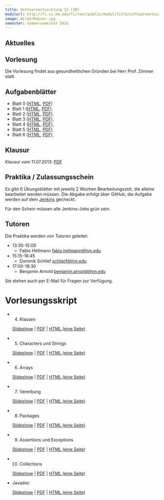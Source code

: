 ```yaml
---
title: Softwareentwicklung II (IB)
modulurl: http://fi.cs.hm.edu/fi/rest/public/modul/title/softwareentwicklungiiib
image: WilderKaiser.jpg
semester: Sommersemester 2016
---
```


<div class="row">
<div class="span6">

## Aktuelles

## Vorlesung

Die Vorlesung findet aus gesundheitlichen Gründen bei Herr Prof. Zimmer statt.


## Aufgabenblätter

-   Blatt 0
    ([HTML](https://dl.dropboxusercontent.com/u/13563262/lectures/seiiib/html/Blatt0.html),
    [PDF](https://dl.dropboxusercontent.com/u/13563262/lectures/seiiib/pdf/Blatt0.pdf))
-   Blatt 1
    ([HTML](https://dl.dropboxusercontent.com/u/13563262/lectures/seiiib/html/Blatt1.html),
    [PDF](https://dl.dropboxusercontent.com/u/13563262/lectures/seiiib/pdf/Blatt1.pdf)),
-   Blatt 2
    ([HTML](https://dl.dropboxusercontent.com/u/13563262/lectures/seiiib/html/Blatt2.html),
    [PDF](https://dl.dropboxusercontent.com/u/13563262/lectures/seiiib/pdf/Blatt2.pdf)),
-   Blatt 3
    ([HTML](https://dl.dropboxusercontent.com/u/13563262/lectures/seiiib/html/Blatt3.html),
    [PDF](https://dl.dropboxusercontent.com/u/13563262/lectures/seiiib/pdf/Blatt3.pdf)),
-   Blatt 4
    ([HTML](https://dl.dropboxusercontent.com/u/13563262/lectures/seiiib/html/Blatt4.html),
    [PDF](https://dl.dropboxusercontent.com/u/13563262/lectures/seiiib/pdf/Blatt4.pdf)),
-   Blatt 5
    ([HTML](https://dl.dropboxusercontent.com/u/13563262/lectures/seiiib/html/Blatt5.html),
    [PDF](https://dl.dropboxusercontent.com/u/13563262/lectures/seiiib/pdf/Blatt5.pdf)),
-   Blatt 6
    ([HTML](https://dl.dropboxusercontent.com/u/13563262/lectures/seiiib/html/Blatt6.html),
    [PDF](https://dl.dropboxusercontent.com/u/13563262/lectures/seiiib/pdf/Blatt6.pdf)),

## Klausur

Klausur vom 11.07.2013: [PDF](/lectures/seiiib/pdf/KlausurSS2013.pdf)

</div>
<div class="span6">

## Praktika / Zulassungsschein

Es gibt 6 Übungsblätter mit jeweils 2 Wochen Bearbeitungszeit, die alleine
bearbeitet werden müssen. Die Abgabe erfolgt über GitHub, die Aufgabe werden
auf dem [Jenkins](https://terraform.cs.hm.edu/jenkins/) gecheckt.

Für den Schein müssen alle Jenkins-Jobs grün sein.

## Tutoren

Die Praktika werden von Tutoren geleitet:

- 13:30-15:00
    - Fabio Hellmann <fabio.hellmann@hm.edu>
- 15:15-16:45
    - Dominik Schlief <schlierf@hm.edu>
- 17:00-18:30
    - Benjamin Arnold <benjamin.arnold@hm.edu>

Sie stehen auch per E-Mail für Fragen zur Verfügung.

# Vorlesungsskript

-   04. Klassen

    [Slideshow](https://dl.dropboxusercontent.com/u/13563262/lectures/seiiib/presentation/04_Klassen.html) |
    [PDF](https://dl.dropboxusercontent.com/u/13563262/lectures/seiiib/pdf/04_Klassen.pdf) |
    [HTML (eine Seite)](https://dl.dropboxusercontent.com/u/13563262/lectures/seiiib/html/04_Klassen.html)

-   05. Characters und Strings

    [Slideshow](https://dl.dropboxusercontent.com/u/13563262/lectures/seiiib/presentation/05_CharString.html) |
    [PDF](https://dl.dropboxusercontent.com/u/13563262/lectures/seiiib/pdf/05_CharString.pdf) |
    [HTML (eine Seite)](https://dl.dropboxusercontent.com/u/13563262/lectures/seiiib/html/05_CharString.html)

-   06. Arrays

    [Slideshow](https://dl.dropboxusercontent.com/u/13563262/lectures/seiiib/presentation/06_Arrays.html) |
    [PDF](https://dl.dropboxusercontent.com/u/13563262/lectures/seiiib/pdf/06_Arrays.pdf) |
    [HTML (eine Seite)](https://dl.dropboxusercontent.com/u/13563262/lectures/seiiib/html/06_Arrays.html)

-   07. Vererbung

    [Slideshow](https://dl.dropboxusercontent.com/u/13563262/lectures/seiiib/presentation/07_Vererbung.html) |
    [PDF](https://dl.dropboxusercontent.com/u/13563262/lectures/seiiib/pdf/07_Vererbung.pdf) |
    [HTML (eine Seite)](https://dl.dropboxusercontent.com/u/13563262/lectures/seiiib/html/07_Vererbung.html)

-   08. Packages

    [Slideshow](https://dl.dropboxusercontent.com/u/13563262/lectures/seiiib/presentation/08_Packages.html) |
    [PDF](https://dl.dropboxusercontent.com/u/13563262/lectures/seiiib/pdf/08_Packages.pdf) |
    [HTML (eine Seite)](https://dl.dropboxusercontent.com/u/13563262/lectures/seiiib/html/08_Packages.html)

-   09. Assertions und Exceptions

    [Slideshow](https://dl.dropboxusercontent.com/u/13563262/lectures/seiiib/presentation/09_AssertionsExceptions.html) |
    [PDF](https://dl.dropboxusercontent.com/u/13563262/lectures/seiiib/pdf/09_AssertionsExceptions.pdf) |
    [HTML (eine Seite)](https://dl.dropboxusercontent.com/u/13563262/lectures/seiiib/html/09_AssertionsExceptions.html)

-   10. Collections

    [Slideshow](https://dl.dropboxusercontent.com/u/13563262/lectures/seiiib/presentation/10_Collections.html) |
    [PDF](https://dl.dropboxusercontent.com/u/13563262/lectures/seiiib/pdf/10_Collections.pdf) |
    [HTML (eine Seite)](https://dl.dropboxusercontent.com/u/13563262/lectures/seiiib/html/10_Collections.html)

-   Javadoc

    [Slideshow](https://dl.dropboxusercontent.com/u/13563262/lectures/seiiib/presentation/Javadoc.html) |
    [PDF](https://dl.dropboxusercontent.com/u/13563262/lectures/seiiib/pdf/Javadoc.pdf) |
    [HTML (eine Seite)](https://dl.dropboxusercontent.com/u/13563262/lectures/seiiib/html/Javadoc.html)

</div>
</div>

